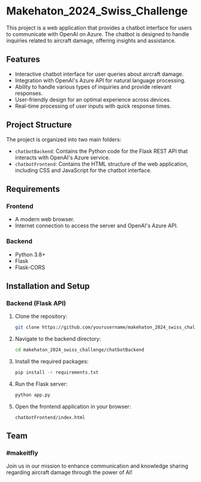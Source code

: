 # Makehaton_2024_Swiss_Challenge

This project is a web application that provides a chatbot interface for users to communicate with OpenAI on Azure. The chatbot is designed to handle inquiries related to aircraft damage, offering insights and assistance.

## Features

- Interactive chatbot interface for user queries about aircraft damage.
- Integration with OpenAI's Azure API for natural language processing.
- Ability to handle various types of inquiries and provide relevant responses.
- User-friendly design for an optimal experience across devices.
- Real-time processing of user inputs with quick response times.

## Project Structure

The project is organized into two main folders:

- `chatbotBackend`: Contains the Python code for the Flask REST API that interacts with OpenAI's Azure service.
- `chatbotFrontend`: Contains the HTML structure of the web application, including CSS and JavaScript for the chatbot interface.

## Requirements

### Frontend
- A modern web browser.
- Internet connection to access the server and OpenAI's Azure API.

### Backend
- Python 3.8+
- Flask
- Flask-CORS

## Installation and Setup

### Backend (Flask API)

1. Clone the repository:
    ```bash
    git clone https://github.com/yourusername/makehaton_2024_swiss_challenge.git
    ```
2. Navigate to the backend directory:
    ```bash
    cd makehaton_2024_swiss_challenge/chatbotBackend
    ```
3. Install the required packages:
    ```bash
    pip install -r requirements.txt
    ```
4. Run the Flask server:
    ```bash
    python app.py
    ```
5. Open the frontend application in your browser:
    ```plaintext
    chatbotFrontend/index.html
    ```

## Team

### #makeitfly

Join us in our mission to enhance communication and knowledge sharing regarding aircraft damage through the power of AI!

